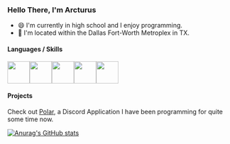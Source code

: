 ### Hello There, I'm Arcturus

-  :smile: I'm currently in high school and I enjoy programming.
-  :round_pushpin: I'm located within the Dallas Fort-Worth Metroplex in TX.

#### Languages / Skills
<img src="https://cdn.icon-icons.com/icons2/2107/PNG/512/file_type_matlab_icon_130398.png" width="50" height="50"><img src="https://img.icons8.com/color/452/javascript--v1.png" width="50" height="50"><img src="https://cdn.iconscout.com/icon/free/png-256/java-60-1174953.png" width = "50" height = "50"><img src="https://upload.wikimedia.org/wikipedia/commons/thumb/3/3f/Git_icon.svg/1024px-Git_icon.svg.png" width = "50" height = "50"><img src="https://cdn.iconscout.com/icon/free/png-512/node-js-1-1174935.png" width = "50" height = "50">

#### Projects
Check out [Polar](https://github.com/Arcturusss/Polar-Discord), a Discord Application I have been programming for quite some time now. 

[![Anurag's GitHub stats](https://github-readme-stats.vercel.app/api?username=arcturusss&show_icons=true&theme=tokyonight)](https://github.com/anuraghazra/github-readme-stats)